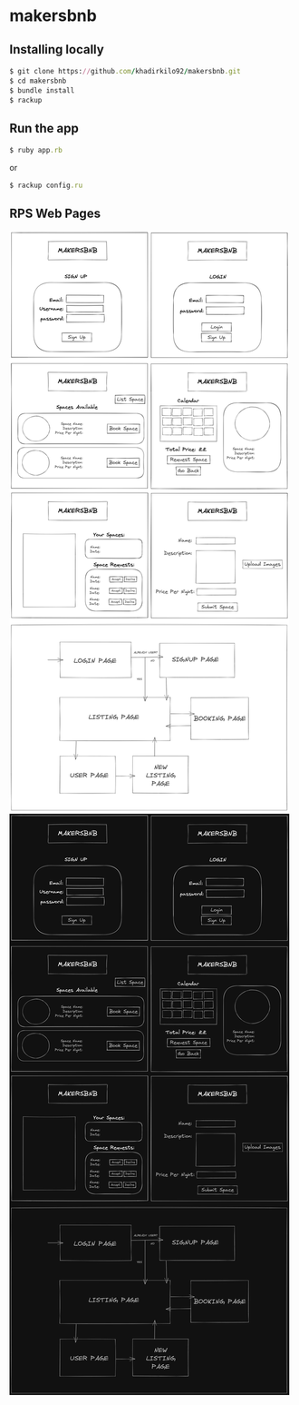 # makersbnb
## Installing locally

```ruby
$ git clone https://github.com/khadirkilo92/makersbnb.git
$ cd makersbnb
$ bundle install
$ rackup
```
## Run the app

```ruby 
$ ruby app.rb
```
or

```ruby 
$ rackup config.ru
```

## RPS Web Pages

<img src="./images/makersbnb-mock-up.png">
<img src="./images/makersbnb-mock-up-2.png">